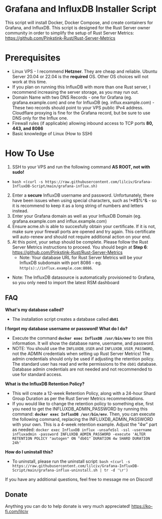 # Grafana and InfluxDB Installer Script

This script will install Docker, Docker Compose, and create containers for Grafana, and InfluxDB.
This script is designed for the Rust Server owner community in order to simplify the setup of Rust Server Metrics:
https://github.com/Pinkstink-Rust/Rust-Server-Metrics


# Prerequisites
- Linux VPS - I recommend **Hetzner**. They are cheap and reliable. Ubuntu Server 20.04 or 22.04 is the **required** OS. Other OS choices will not work at this time.
- If you plan on running this InfluxDB with more than one Rust server, I recommend increasing the server storage, as you may run out.
- Domain Name with two DNS Records - one for Grafana (eg. grafana.example.com) and one for InfluxDB (eg. influx.example.com) - These two records should point to your VPS public IPv4 address. Cloudflare proxying is fine for the Grafana record, but be sure to use DNS only for the Influx one.
- Firewall rules (if applicable) allowing inbound access to TCP ports **80, 443, and 8086**
- Basic knowledge of Linux (How to SSH)

# How To Use
1. SSH to your VPS and run the following command **AS ROOT, not with sudo!**
- ```bash <(curl -s https://raw.githubusercontent.com/lilciv/Grafana-InfluxDB-Script/main/grafana-influx.sh)```
2. Enter a **secure** InfluxDB username and password. Unfortunately, there have been issues when using special characters, such as !*#$%^& - so it is recommend to keep it as a long string of numbers and letters instead.
3. Enter your Grafana domain as well as your InfluxDB Domain (eg. grafana.example.com and influx.example.com)
4. Ensure acme.sh is able to succesfully obtain your certificate. If it is not, make sure your firewall ports are opened and try again. This certificate will auto-renew and should not require additional action on your end.
5. At this point, your setup should be complete. Please follow the Rust Server Metrics instructions to proceed. You should begin at **Step 6**: https://github.com/Pinkstink-Rust/Rust-Server-Metrics
	- Note: Your database URL for Rust Server Metrics will be your InfluxDB subdomain with port 8086 - eg. `http(s)://influx.example.com:8086`.
  - Note: The InfluxDB datasource is automatically provisioned to Grafana, so you only need to import the latest RSM dashboard

## FAQ
**What's my database called?**
- The installation script creates a database called **`db01`**
	
**I forgot my database username or password! What do I do?**
- Execute the command **`docker exec InfluxDB /usr/bin/env`** to see this information. It will show the database name, username, and password.
- NOTE: You should use the `INFLUXDB_USER` and `INFLUXDB_USER_PASSWORD`, not the ADMIN credentials when setting up Rust Server Metrics! The admin credentials should only be used if adjusting the retention policy. The standard user has read and write permissions to the `db01` database. Database admin credentials are not needed and not recommended to use for standard access.

**What is the InfluxDB Retention Policy?**
- This will create a 12-week Retention Policy, along with a 24-hour Shard Group Duration as per the Rust Server Metrics recommendations.
- If you would like to change the retention policy to something else, first you need to get the INFLUXDB_ADMIN_PASSWORD by running this command: **`docker exec InfluxDB /usr/bin/env`**. Then, you can execute the following command, replacing the INFLUXDB_ADMIN_PASSWORD with your own. This is a 4-week retention example. Adjust the "4w" part as needed: `docker exec InfluxDB influx -unsafeSsl -ssl -username influxadmin -password INFLUXDB_ADMIN_PASSWORD -execute 'ALTER RETENTION POLICY "autogen" ON "db01" DURATION 4w SHARD DURATION 24h'`

**How do I uninstall this?**
- To uninstall, please run the uninstall script: ```bash <(curl -s https://raw.githubusercontent.com/lilciv/Grafana-InfluxDB-Script/main/grafana-influx-uninstall.sh | tr -d '\r')```

If you have any additional questions, feel free to message me on Discord!

## Donate
Anything you can do to help donate is very much appreciated! https://ko-fi.com/lilciv
